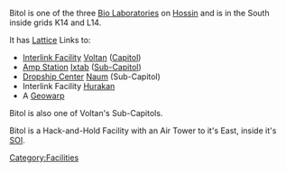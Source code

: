 Bitol is one of the three [Bio Laboratories](Bio_Laboratory.md "wikilink")
on [Hossin](Hossin.md "wikilink") and is in the South inside grids K14 and
L14.

It has [Lattice](Lattice.md "wikilink") Links to:

- [Interlink Facility](Interlink_Facility.md "wikilink")
  [Voltan](Voltan.md "wikilink") ([Capitol](Capitol.md "wikilink"))
- [Amp Station](Amp_Station.md "wikilink") [Ixtab](Ixtab.md "wikilink")
  ([Sub-Capitol](Sub-Capitol.md "wikilink"))
- [Dropship Center](Dropship_Center.md "wikilink")
  [Naum](Naum.md "wikilink") (Sub-Capitol)
- Interlink Facility [Hurakan](Hurakan.md "wikilink")
- A [Geowarp](Geowarp.md "wikilink")

Bitol is also one of Voltan's Sub-Capitols.

Bitol is a Hack-and-Hold Facility with an Air Tower to it's East, inside
it's [SOI](SOI.md "wikilink").

[Category:Facilities](Category:Facilities.md "wikilink")
